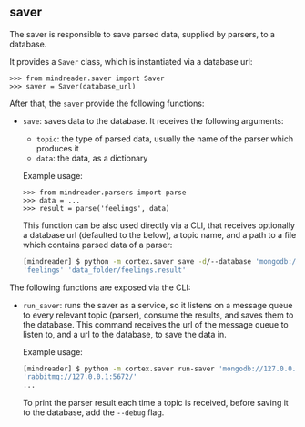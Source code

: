 ## saver

The saver is responsible to save parsed data, supplied by parsers, to a database.

It provides a `Saver` class, which is instantiated via a database url:
```pycon
>>> from mindreader.saver import Saver
>>> saver = Saver(database_url)
```

After that, the `saver` provide the following functions:
* `save`: saves data to the database. It receives the following arguments:
    * `topic`: the type of parsed data, usually the name of the parser which produces it
    * `data`: the data, as a dictionary
    
    Example usage:    
    ```pycon
    >>> from mindreader.parsers import parse
    >>> data = ... 
    >>> result = parse('feelings', data)
    ```
  
    This function can be also used directly via a CLI, that receives optionally a database url (defaulted to the below),
    a topic name, and a path to a file which contains parsed data of a parser:
    ```sh
    [mindreader] $ python -m cortex.saver save -d/--database 'mongodb://127.0.0.1:27017' \
    'feelings' 'data_folder/feelings.result'
    ```

The following functions are exposed via the CLI:
* `run_saver`: runs the saver as a service, so it listens on a message queue to every relevant topic (parser),
    consume the results, and saves them to the database. This command receives the url of the
    message queue to listen to, and a url to the database, to save the data in.
    
    Example usage:
    ```sh
    [mindreader] $ python -m cortex.saver run-saver 'mongodb://127.0.0.1:27017' \
    'rabbitmq://127.0.0.1:5672/'
    ...
    ```
  
    To print the parser result each time a topic is received, before saving it to the database,
    add the `--debug` flag.
